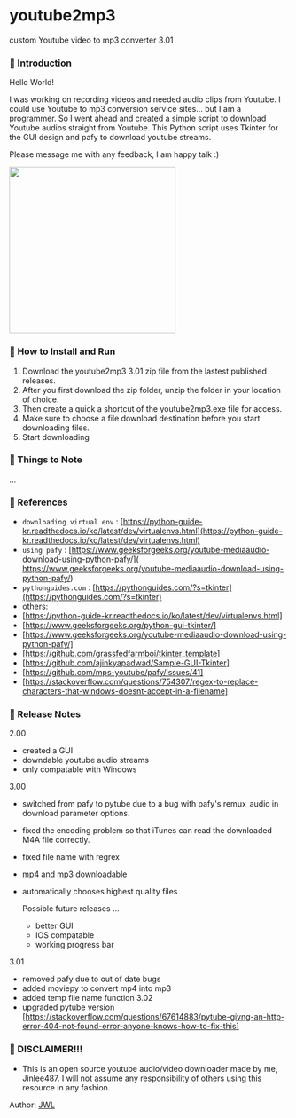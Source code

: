 

# youtube2mp3
custom Youtube video to mp3 converter 3.01
### 👋 Introduction 

Hello World! 

I was working on recording videos and needed audio clips from Youtube.
I could use Youtube to mp3 conversion service sites... but I am a programmer. 
So I went ahead and created a simple script to download Youtube audios straight from Youtube.
This Python script uses Tkinter for the GUI design and pafy to download youtube streams.

Please message me with any feedback, I am happy talk :)

<img src="https://user-images.githubusercontent.com/46912607/120653042-4c1f9a00-c4bb-11eb-9e2e-79c13aebbc20.PNG" width="300">

### 📑 How to Install and Run

1. Download the youtube2mp3 3.01 zip file from the lastest published releases.
2. After you first download the zip folder, unzip the folder in your location of choice.
3. Then create a quick a shortcut of the youtube2mp3.exe file for access.
4. Make sure to choose a file download destination before you start downloading files.
5. Start downloading
### 📑 Things to Note 

...
### 📑 References
- `downloading virtual env` : [https://python-guide-kr.readthedocs.io/ko/latest/dev/virtualenvs.html](https://python-guide-kr.readthedocs.io/ko/latest/dev/virtualenvs.html)
- `using pafy` : [https://www.geeksforgeeks.org/youtube-mediaaudio-download-using-python-pafy/]( https://www.geeksforgeeks.org/youtube-mediaaudio-download-using-python-pafy/)
- `pythonguides.com` : [https://pythonguides.com/?s=tkinter](https://pythonguides.com/?s=tkinter)
- others: 
- [https://python-guide-kr.readthedocs.io/ko/latest/dev/virtualenvs.html]
- [https://www.geeksforgeeks.org/python-gui-tkinter/]
- [https://www.geeksforgeeks.org/youtube-mediaaudio-download-using-python-pafy/]
- [https://github.com/grassfedfarmboi/tkinter_template]
- [https://github.com/ajinkyapadwad/Sample-GUI-Tkinter]
- [https://github.com/mps-youtube/pafy/issues/41]
- [https://stackoverflow.com/questions/754307/regex-to-replace-characters-that-windows-doesnt-accept-in-a-filename]

### 📑 Release Notes
2.00
- created a GUI 
- downdable youtube audio streams
- only compatable with Windows

3.00    
- switched from pafy to pytube due to a bug with pafy's remux_audio in download parameter options.
- fixed the encoding problem so that iTunes can read the downloaded M4A file correctly.
- fixed file name with regrex
- mp4 and mp3 downloadable
- automatically chooses highest quality files

    Possible future releases ... 
    - better GUI 
    - IOS compatable
    - working progress bar

3.01
- removed pafy due to out of date bugs
- added moviepy to convert mp4 into mp3
- added temp file name function
3.02
- upgraded pytube version [https://stackoverflow.com/questions/67614883/pytube-givng-an-http-error-404-not-found-error-anyone-knows-how-to-fix-this]
### 👋 DISCLAIMER!!!
- This is an open source youtube audio/video downloader made by me, Jinlee487. I will not assume any responsibility of others using this resource in any fashion.


Author: <a href="https://github.com/jinlee487">JWL</a>
